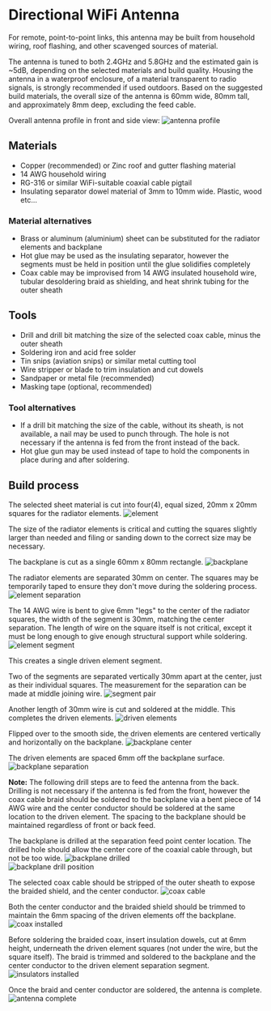 # Directional WiFi Antenna
For remote, point-to-point links, this antenna may be built from household wiring, roof flashing, and other scavenged sources of material. 

The antenna is tuned to both 2.4GHz and 5.8GHz and the estimated gain is ~5dB, depending on the selected materials and build quality. Housing the antenna in a waterproof enclosure, of a material transparent to radio signals, is strongly recommended if used outdoors. Based on the suggested build materials, the overall size of the antenna is 60mm wide, 80mm tall, and approximately 8mm deep, excluding the feed cable.

Overall antenna profile in front and side view:
![antenna profile](https://raw.githubusercontent.com/cypnk/Cabin-Life/master/Directional%20Wifi%20Antenna/antenna_profile.png)

## Materials
* Copper (recommended) or Zinc roof and gutter flashing material
* 14 AWG household wiring
* RG-316 or similar WiFi-suitable coaxial cable pigtail
* Insulating separator dowel material of 3mm to 10mm wide. Plastic, wood etc...

### Material alternatives 
* Brass or aluminum (aluminium) sheet can be substituted for the radiator elements and backplane
* Hot glue may be used as the insulating separator, however the segments must be held in position until the glue solidifies completely
* Coax cable may be improvised from 14 AWG insulated household wire, tubular desoldering braid as shielding, and heat shrink tubing for the outer sheath

## Tools
* Drill and drill bit matching the size of the selected coax cable, minus the outer sheath
* Soldering iron and acid free solder
* Tin snips (aviation snips) or similar metal cutting tool
* Wire stripper or blade to trim insulation and cut dowels
* Sandpaper or metal file (recommended)
* Masking tape (optional, recommended)

### Tool alternatives
* If a drill bit matching the size of the cable, without its sheath, is not available, a nail may be used to punch through. The hole is not necessary if the antenna is fed from the front instead of the back.
* Hot glue gun may be used instead of tape to hold the components in place during and after soldering.

## Build process

The selected sheet material is cut into four(4), equal sized, 20mm x 20mm squares for the radiator elements.
![element](https://raw.githubusercontent.com/cypnk/Cabin-Life/master/Directional%20Wifi%20Antenna/element.png)

The size of the radiator elements is critical and cutting the squares slightly larger than needed and filing or sanding down to the correct size may be necessary.

The backplane is cut as a single 60mm x 80mm rectangle.
![backplane](https://raw.githubusercontent.com/cypnk/Cabin-Life/master/Directional%20Wifi%20Antenna/backplane.png)

The radiator elements are separated 30mm on center. The squares may be temporarily taped to ensure they don't move during the soldering process.
![element separation](https://raw.githubusercontent.com/cypnk/Cabin-Life/master/Directional%20Wifi%20Antenna/element_separation.png)

The 14 AWG wire is bent to give 6mm "legs" to the center of the radiator squares, the width of the segment is 30mm, matching the center separation. The length of wire on the square itself is not critical, except it must be long enough to give enough structural support while soldering.
![element segment](https://raw.githubusercontent.com/cypnk/Cabin-Life/master/Directional%20Wifi%20Antenna/element_segment.png)

This creates a single driven element segment. 

Two of the segments are separated vertically 30mm apart at the center, just as their individual squares. The measurement for the separation can be made at middle joining wire. 
![segment pair](https://raw.githubusercontent.com/cypnk/Cabin-Life/master/Directional%20Wifi%20Antenna/segment_pair.png)

Another length of 30mm wire is cut and soldered at the middle. This completes the driven elements.
![driven elements](https://raw.githubusercontent.com/cypnk/Cabin-Life/master/Directional%20Wifi%20Antenna/driven_elements.png)

Flipped over to the smooth side, the driven elements are centered vertically and horizontally on the backplane.
![backplane center](https://raw.githubusercontent.com/cypnk/Cabin-Life/master/Directional%20Wifi%20Antenna/backplane_center.png)

The driven elements are spaced 6mm off the backplane surface.
![backplane separation](https://raw.githubusercontent.com/cypnk/Cabin-Life/master/Directional%20Wifi%20Antenna/backplane_separation.png)

**Note:** The following drill steps are to feed the antenna from the back. Drilling is not necessary if the antenna is fed from the front, however the coax cable braid should be soldered to the backplane via a bent piece of 14 AWG wire and the center conductor should be soldered at the same location to the driven element. The spacing to the backplane should be maintained regardless of front or back feed.

The backplane is drilled at the separation feed point center location. The drilled hole should allow the center core of the coaxial cable through, but not be too wide.
![backplane drilled](https://raw.githubusercontent.com/cypnk/Cabin-Life/master/Directional%20Wifi%20Antenna/backplane_drilled.png)  
![backplane drill position](https://raw.githubusercontent.com/cypnk/Cabin-Life/master/Directional%20Wifi%20Antenna/backplane_drill_position.png)

The selected coax cable should be stripped of the outer sheath to expose the braided shield, and the center conductor.
![coax cable](https://raw.githubusercontent.com/cypnk/Cabin-Life/master/Directional%20Wifi%20Antenna/coax_cable.png)

Both the center conductor and the braided shield should be trimmed to maintain the 6mm spacing of the driven elements off the backplane. 
![coax installed](https://raw.githubusercontent.com/cypnk/Cabin-Life/master/Directional%20Wifi%20Antenna/coax_installed.png)

Before soldering the braided coax, insert insulation dowels, cut at 6mm height, underneath the driven element squares (not under the wire, but the square itself). The braid is trimmed and soldered to the backplane and the center conductor to the driven element separation segment.
![insulators installed](https://raw.githubusercontent.com/cypnk/Cabin-Life/master/Directional%20Wifi%20Antenna/insulators_installed.png)

Once the braid and center conductor are soldered, the antenna is complete.
![antenna complete](https://raw.githubusercontent.com/cypnk/Cabin-Life/master/Directional%20Wifi%20Antenna/antenna_complete.png)
